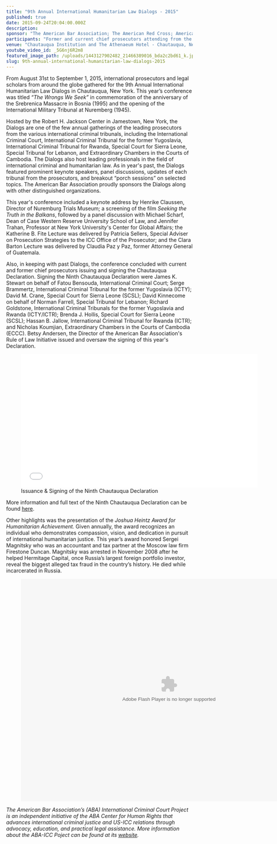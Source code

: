 ```yaml
---
title: "9th Annual International Humanitarian Law Dialogs - 2015"
published: true
date: 2015-09-24T20:04:00.000Z
description:
sponsor: "The American Bar Association; The American Red Cross; American Society of International Law; Case Western Reserve University School of Law; The Chautauqua Institution; Impunity Watch; intlawgrrl;International Bar Association; NYU Center for Global Affairs; The Planethood Foundation; The Robert H. Jackson Center; Syracuse University College of Law; Whitney R. Harris World Law Institute at Washington University School of Law; in association with the United States Holocaust Memorial Museum"
participants: "Former and current chief prosecutors attending from the International Criminal Court, International Criminal Tribunal for the former Yugoslavia, International Criminal Tribunal for Rwanda, Special Court for Sierre Leone, and the Extraordinary Chambers in the Courts of Cambodia."
venue: "Chautauqua Institution and The Athenaeum Hotel - Chautauqua, New York"
youtube_video_id: _5G6nj6R2m8
featured_image_path: /uploads/1443127902482_21466389016_bda2c2bd61_k.jpg
slug: 9th-annual-international-humanitarian-law-dialogs-2015
---
```


From August 31st to September 1, 2015, international prosecutors and legal scholars from around the globe gathered for the 9th Annual International Humanitarian Law Dialogs in Chautauqua, New York. This year’s conference was titled _“The Wrongs We Seek”_ in commemoration of the anniversary of the Srebrenica Massacre in Bosnia (1995) and the opening of the International Military Tribunal at Nuremberg (1945).

Hosted by the Robert H. Jackson Center in Jamestown, New York, the Dialogs are one of the few annual gatherings of the leading prosecutors from the various international criminal tribunals, including the International Criminal Court, International Criminal Tribunal for the former Yugoslavia, International Criminal Tribunal for Rwanda, Special Court for Sierra Leone, Special Tribunal for Lebanon, and Extraordinary Chambers in the Courts of Cambodia. The Dialogs also host leading professionals in the field of international criminal and humanitarian law. As in year's past, the Dialogs featured prominent keynote speakers, panel discussions, updates of each tribunal from the prosecutors, and breakout “porch sessions” on selected topics. The American Bar Association proudly sponsors the Dialogs along with other distinguished organizations.

<span class="redactor-ie-paste"></span>

This year's conference included a keynote address by Henrike Claussen, Director of Nuremburg Trials Museum; a screening of the film _Seeking the Truth in the Balkans_, followed by a panel discussion with Michael Scharf, Dean of Case Western Reserve University School of Law, and Jennifer Trahan, Professor at New York University's Center for Global Affairs; the Katherine B. Fite Lecture was delivered by Patricia Sellers, Special Adviser on Prosecution Strategies to the ICC Office of the Prosecutor; and the Clara Barton Lecture was delivered by Claudia Paz y Paz, former Attorney General of Guatemala.

Also, in keeping with past Dialogs, the conference concluded with current and former chief prosecutors issuing and signing the Chautauqua Declaration. Signing the Ninth Chautauqua Declaration were James K. Stewart on behalf of Fatou Bensouda, International Criminal Court; Serge Brammertz, International Criminal Tribunal for the former Yugoslavia (ICTY); David M. Crane, Special Court for Sierra Leone (SCSL); David Kinnecome on behalf of Norman Farrell, Special Tribunal for Lebanon; Richard Goldstone, International Criminal Tribunals for the former Yugoslavia and Rwanda (ICTY/ICTR); Brenda J. Hollis, Special Court for Sierra Leone (SCSL); Hassan B. Jallow, International Criminal Tribunal for Rwanda (ICTR); and Nicholas Koumjian, Extraordinary Chambers in the Courts of Cambodia (ECCC). Betsy Andersen, the Director of the American Bar Association's Rule of Law Initiative issued and oversaw the signing of this year's Declaration.

<figure data-type="video">

<iframe width="640" height="360" class="embedly-embed" src="//cdn.embedly.com/widgets/media.html?src=https%3A%2F%2Fwww.youtube.com%2Fembed%2F2KwihvVJn7k%3Ffeature%3Doembed&amp;url=https%3A%2F%2Fwww.youtube.com%2Fwatch%3Fv%3D2KwihvVJn7k&amp;image=https%3A%2F%2Fi.ytimg.com%2Fvi%2F2KwihvVJn7k%2Fhqdefault.jpg&amp;key=31a2d8b5de5447f0b129e81f50af7b5b&amp;type=text%2Fhtml&amp;schema=youtube" frameborder="0" scrolling="no" allowfullscreen=""></iframe>

<figcaption>Issuance & Signing of the Ninth Chautauqua Declaration</figcaption>

</figure>

More information and full text of the Ninth Chautauqua Declaration can be found [<u>here</u>](https://www.roberthjackson.org/article/9th-annual-law-dialogs-signing-of-the-chautauqua-declaration/ "dialogs").

Other highlights was the presentation of the _Joshua Heintz Award for Humanitarian Achievement._ Given annually, the award recognizes an individual who demonstrates compassion, vision, and dedication in pursuit of international humanitarian justice. This year’s award honored Sergei Magnitsky who was an accountant and tax partner at the Moscow law firm Firestone Duncan. Magnitsky was arrested in November 2008 after he helped Hermitage Capital, once Russia’s largest foreign portfolio investor, reveal the biggest alleged tax fraud in the country’s history. He died while incarcerated in Russia.

<figure data-type="embed"><object width="800" height="600"><param name="flashvars" value="offsite=true&amp;lang=en-us&amp;page_show_url=%2Fphotos%2F126209453%40N05%2Fsets%2F72157658332054450%2Fshow%2F&amp;page_show_back_url=%2Fphotos%2F126209453%40N05%2Fsets%2F72157658332054450%2F&amp;set_id=72157658332054450&amp;jump_to="> <param name="movie" value="https://www.flickr.com/apps/slideshow/show.swf?v=237555616"> <param name="allowFullScreen" value="true"><embed width="800" height="600" src="https://www.flickr.com/apps/slideshow/show.swf?v=237555616" type="application/x-shockwave-flash" allowfullscreen="true" flashvars="offsite=true&amp;lang=en-us&amp;page_show_url=%2Fphotos%2F126209453%40N05%2Fsets%2F72157658332054450%2Fshow%2F&amp;page_show_back_url=%2Fphotos%2F126209453%40N05%2Fsets%2F72157658332054450%2F&amp;set_id=72157658332054450&amp;jump_to="></object></figure>

_The American Bar Association’s (ABA) International Criminal Court Project is an independent initiative of the ABA Center for Human Rights that advances international criminal justice and US-ICC relations through advocacy, education, and practical legal assistance. More information about the ABA-ICC Poject can be found at its_ [<u>_website_</u>](http://www.international-criminal-justice-today.org/news/current-accountability-options-for-international-crimes-committed-in-syria/aba-icc.org/)_._
